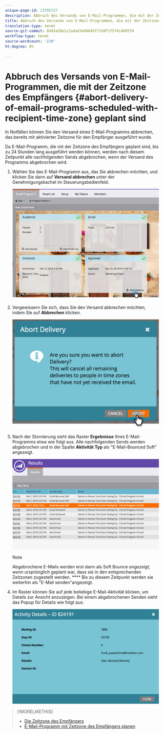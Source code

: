 ```yaml
---
unique-page-id: 13795727
description: Abbruch des Versands von E-Mail-Programmen, die mit der Zeitzone des Empfängers - Marketing-Dokumente - Produktdokumentation geplant sind
title: Abbruch des Versands von E-Mail-Programmen, die mit der Zeitzone des Empfängers geplant sind
translation-type: tm+mt
source-git-commit: 8d45a28e1c2adad3e04645f7150f1757414092f0
workflow-type: tm+mt
source-wordcount: '219'
ht-degree: 0%

---
```



# Abbruch des Versands von E-Mail-Programmen, die mit der Zeitzone des Empfängers {#abort-delivery-of-email-programs-scheduled-with-recipient-time-zone} geplant sind

In Notfällen können Sie den Versand eines E-Mail-Programms abbrechen, das bereits mit aktivierter Zeitzone für den Empfänger ausgeführt wurde.

Da E-Mail-Programm, die mit der Zeitzone des Empfängers geplant sind, bis zu 24 Stunden lang ausgeführt werden können, werden nach diesem Zeitpunkt alle nachfolgenden Sends abgebrochen, wenn der Versand des Programms abgebrochen wird.

1. Wählen Sie das E-Mail-Programm aus, das Sie abbrechen möchten, und klicken Sie dann auf **Versand abbrechen** unter der Genehmigungskachel im Steuerungsbedienfeld.

   ![](assets/ptz-abortdelivery.png)

1. Vergewissern Sie sich, dass Sie den Versand abbrechen möchten, indem Sie auf **Abbrechen** klicken.

   ![](assets/image2018-2-23-11-3a20-3a27.png)

1. Nach der Stornierung sieht das Raster **Ergebnisse** Ihres E-Mail-Programms etwa wie folgt aus. Alle nachfolgenden Sends werden abgebrochen und in der Spalte **Aktivität Typ** als &quot;E-Mail-Bounced Soft&quot; angezeigt.

   ![](assets/image2018-2-23-11-3a22-3a11.png)

   >[!NOTE]
   >
   >Abgebrochene E-Mails werden erst dann als Soft Bounce *angezeigt, wenn* ursprünglich geplant war, dass sie in den entsprechenden Zeitzonen zugestellt werden. **** Bis zu diesem Zeitpunkt werden sie weiterhin als &quot;E-Mail senden&quot;angezeigt.

1. Im Raster können Sie auf jede beliebige E-Mail-Aktivität klicken, um Details zur Ansicht anzuzeigen. Bei einem abgebrochenen Senden sieht das Popup für Details wie folgt aus:

   ![](assets/image2018-2-23-11-3a30-3a46.png)

>[!MORELIKETHIS]
>
>* [Die Zeitzone des Empfängers](/help/marketo/product-docs/email-marketing/email-programs/email-program-actions/scheduling-with-recipient-time-zone/understanding-recipient-time-zone.md)
>* [E-Mail-Programm mit Zeitzone des Empfängers planen](/help/marketo/product-docs/email-marketing/email-programs/email-program-actions/scheduling-with-recipient-time-zone/schedule-email-programs-with-recipient-time-zone.md)

